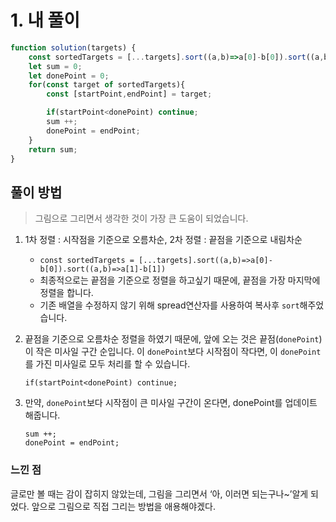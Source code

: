 # 1. 내 풀이

```jsx
function solution(targets) {
    const sortedTargets = [...targets].sort((a,b)=>a[0]-b[0]).sort((a,b)=>a[1]-b[1])
    let sum = 0;
    let donePoint = 0;
    for(const target of sortedTargets){
        const [startPoint,endPoint] = target;

        if(startPoint<donePoint) continue;
        sum ++;
        donePoint = endPoint;
    }
    return sum;
}
```

## 풀이 방법

> 그림으로 그리면서 생각한 것이 가장 큰 도움이 되었습니다.
> 
1. 1차 정렬 : 시작점을 기준으로 오름차순, 2차 정렬 : 끝점을 기준으로 내림차순
    - `const sortedTargets = [...targets].sort((a,b)=>a[0]-b[0]).sort((a,b)=>a[1]-b[1])`
    - 최종적으로는 끝점을 기준으로 정렬을 하고싶기 때문에, 끝점을 가장 마지막에 정렬을 합니다.
    - 기존 배열을 수정하지 않기 위해 spread연산자를 사용하여 복사후 `sort`해주었습니다.
2. 끝점을 기준으로 오름차순 정렬을 하였기 때문에, 앞에 오는 것은 끝점(`donePoint`)이 작은 미사일 구간 순입니다. 이 `donePoint`보다 시작점이 작다면, 이 `donePoint`를 가진 미사일로 모두 처리를 할 수 있습니다.
    
    ```tsx
    if(startPoint<donePoint) continue;
    ```
    
3. 만약, `donePoint`보다 시작점이 큰 미사일 구간이 온다면, donePoint를 업데이트 해줍니다.
    
    ```tsx
    sum ++;
    donePoint = endPoint;
    ```

### 느낀 점

글로만 볼 때는 감이 잡히지 않았는데, 그림을 그리면서 ‘아, 이러면 되는구나~’알게 되었다. 앞으로 그림으로 직접 그리는 방법을 애용해야겠다.